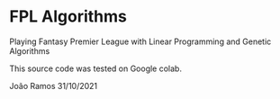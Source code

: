 # FPL Algorithms
Playing Fantasy Premier League with Linear Programming and Genetic Algorithms

This source code was tested on Google colab.


João Ramos
31/10/2021
